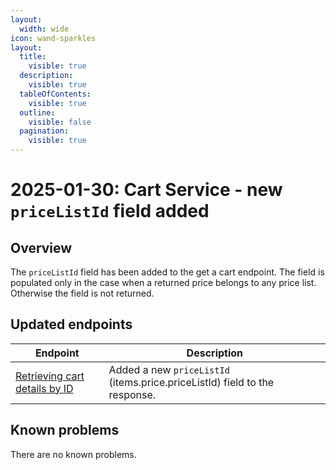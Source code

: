 ```yaml
---
layout:
  width: wide
icon: wand-sparkles
layout:
  title:
    visible: true
  description:
    visible: true
  tableOfContents:
    visible: true
  outline:
    visible: false
  pagination:
    visible: true
---
```


# 2025-01-30: Cart Service - new `priceListId` field added

## Overview

The `priceListId` field  has been added to the get a cart endpoint. The field is populated only in the case when a returned price belongs to any price list. Otherwise the field is not returned.

## Updated endpoints

| Endpoint                                                                 | Description                                                    |
| ----------------------------------------------------------------------   | ---------------------------------------------------------------|
| [Retrieving cart details by ID](https://developer.emporix.io/api-references/api-guides/checkout/cart/api-reference/carts#get-cart-tenant-carts-cartid) | Added a new `priceListId` (items.price.priceListId) field to the response.                                     |

## Known problems

There are no known problems.